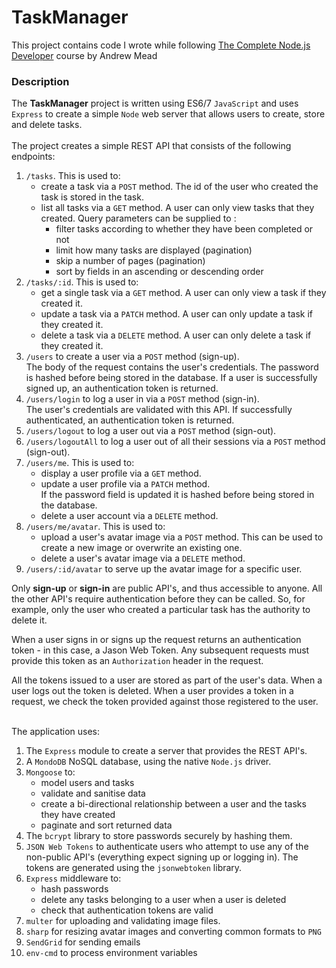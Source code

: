 # TaskManager
This project contains code I wrote while following [The Complete Node.js Developer](https://www.udemy.com/the-complete-nodejs-developer-course-2) course by Andrew Mead

### Description
The __TaskManager__ project is written using ES6/7 `JavaScript` and uses `Express` to create a simple `Node` web server that allows users to create, store and delete tasks.
<br><br>The project creates a simple REST API that consists of the following endpoints:
1. `/tasks`. This is used to:
   - create a task via a `POST` method. The id of the user who created the task is stored in the task.
   - list all tasks via a `GET` method. A user can only view tasks that they created.
    Query parameters can be supplied to :
       - filter tasks according to whether they have been completed or not
       - limit how many tasks are displayed (pagination)
       - skip a number of pages (pagination)
       - sort by fields in an ascending or descending order
2. `/tasks/:id`. This is used to:
   - get a single task via a `GET` method. A user can only view a task if they created it.
   - update a task via a `PATCH` method. A user can only update a task if they created it.
   - delete a task via a `DELETE` method. A user can only delete a task if they created it.
3. `/users` to create a user via a `POST` method (sign-up).\
The body of the request contains the user's credentials. 
The password is hashed before being stored in the database.
If a user is successfully signed up, an authentication token is returned.
4. `/users/login` to log a user in via a `POST` method (sign-in).\
The user's credentials are validated with this API. 
If successfully authenticated, an authentication token is returned.
5. `/users/logout` to log a user out via a `POST` method (sign-out).
6. `/users/logoutAll` to log a user out of all their sessions via a `POST` method (sign-out).
7. `/users/me`. This is used to:
   - display a user profile via a `GET` method.
   - update a user profile via a `PATCH` method.\
    If the password field is updated it is hashed before being stored in the database.
   - delete a user account via a `DELETE` method.
8. `/users/me/avatar`. This is used to:
   - upload a user's avatar image via a `POST` method. This can be used to create a new image or overwrite an existing one.
   - delete a user's avatar image via a `DELETE` method.
9. `/users/:id/avatar` to serve up the avatar image for a specific user.

Only **sign-up** or **sign-in** are public API's, and thus accessible to anyone.
All the other API's require authentication before they can be called. So, for example, only the user who created a particular task has the authority to delete it.

When a user signs in or signs up the request returns an authentication token - in this case, a Jason Web Token. 
Any subsequent requests must provide this token as an `Authorization` header in the request.

All the tokens issued to a user are stored as part of the user's data.
When a user logs out the token is deleted.
When a user provides a token in a request, we check the token provided against those registered to the user.

<br>The application uses:
1. The `Express` module to create a server that provides the REST API's.
2. A `MondoDB` NoSQL database, using the native `Node.js` driver.
3. `Mongoose` to:
   - model users and tasks
   - validate and sanitise data
   - create a bi-directional relationship between a user and the tasks they have created
   - paginate and sort returned data
3. The `bcrypt` library to store passwords securely by hashing them. 
4. `JSON Web Tokens` to authenticate users who attempt to use any of the non-public API's 
(everything expect signing up or logging in). The tokens are generated using the `jsonwebtoken` library.
5. `Express` middleware to:
   - hash passwords
   - delete any tasks belonging to a user when a user is deleted
   - check that authentication tokens are valid
6. `multer` for uploading and validating image files.
7. `sharp` for resizing avatar images and converting common formats to `PNG`
8. `SendGrid` for sending emails
9. `env-cmd` to process environment variables
